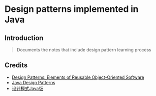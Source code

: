 # Design patterns implemented in Java

## Introduction

> Documents the notes that include design pattern learning process



## Credits

- [Design Patterns: Elements of Reusable Object-Oriented Software](http://www.amazon.com/Design-Patterns-Elements-Reusable-Object-Oriented/dp/0201633612)
- [Java Design Patterns](http://java-design-patterns.com/)
- [设计模式Java版](https://www.gitbook.com/book/quanke/design-pattern-java/details)

